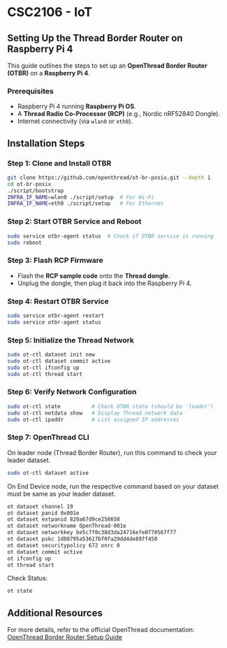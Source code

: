 # CSC2106 - IoT

## Setting Up the Thread Border Router on Raspberry Pi 4

This guide outlines the steps to set up an **OpenThread Border Router (OTBR)** on a **Raspberry Pi 4**.

### **Prerequisites**
- Raspberry Pi 4 running **Raspberry Pi OS**.
- A **Thread Radio Co-Processor (RCP)** (e.g., Nordic nRF52840 Dongle).
- Internet connectivity (via `wlan0` or `eth0`).

## **Installation Steps**

### **Step 1: Clone and Install OTBR**
```bash
git clone https://github.com/openthread/ot-br-posix.git --depth 1
cd ot-br-posix
./script/bootstrap
INFRA_IF_NAME=wlan0 ./script/setup  # For Wi-Fi
INFRA_IF_NAME=eth0 ./script/setup   # For Ethernet
```

### **Step 2: Start OTBR Service and Reboot**
```bash
sudo service otbr-agent status  # Check if OTBR service is running
sudo reboot
```

### **Step 3: Flash RCP Firmware**
- Flash the **RCP sample code** onto the **Thread dongle**.
- Unplug the dongle, then plug it back into the Raspberry Pi 4.

### **Step 4: Restart OTBR Service**
```bash
sudo service otbr-agent restart
sudo service otbr-agent status
```

### **Step 5: Initialize the Thread Network**
```bash
sudo ot-ctl dataset init new
sudo ot-ctl dataset commit active
sudo ot-ctl ifconfig up
sudo ot-ctl thread start
```

### **Step 6: Verify Network Configuration**
```bash
sudo ot-ctl state          # Check OTBR state (should be 'leader')
sudo ot-ctl netdata show   # Display Thread network data
sudo ot-ctl ipaddr         # List assigned IP addresses
```

### **Step 7: OpenThread CLI**

On leader node (Thread Border Router), run this command to check your leader dataset.
```bash
sudo ot-ctl dataset active
```
On End Device node, run the respective command based on your dataset must be same as your leader dataset.
```bash
ot dataset channel 19
ot dataset panid 0x001e
ot dataset extpanid 820a67d9ce258658
ot dataset networkname OpenThread-001e
ot dataset networkkey be5c7f0c38d3da24716efe0770567f77
ot dataset pskc 1d88795a53617bf0fa29dd4de897f450
ot dataset securitypolicy 672 onrc 0
ot dataset commit active
ot ifconfig up
ot thread start
```
Check Status:
```bash
ot state
```

## **Additional Resources**
For more details, refer to the official OpenThread documentation:
[OpenThread Border Router Setup Guide](https://openthread.io/codelabs/openthread-border-router#5)




